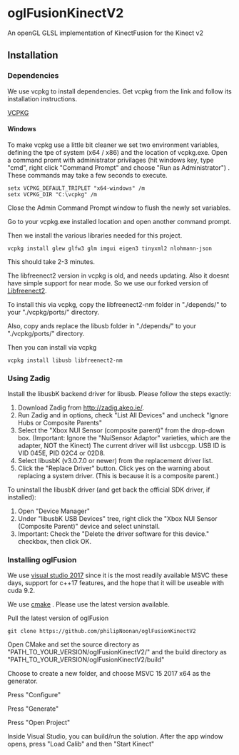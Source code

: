 # oglFusionKinectV2
An openGL GLSL implementation of KinectFusion for the Kinect v2

<h2>Installation</h2>

<h3>Dependencies</h2>

We use vcpkg to install dependencies. Get vcpkg from the link and follow its installation instructions.

<a href="https://github.com/Microsoft/vcpkg">VCPKG</a> 

<h4>Windows</h3>

To make vcpkg use a little bit cleaner we set two environment variables, defining the tpe of system (x64 / x86) and the location of vcpkg.exe. Open a command promt with administrator privilages (hit windows key, type "cmd", right click "Command Prompt" and choose "Run as Administrator") .
These commands may take a few seconds to execute.

```
setx VCPKG_DEFAULT_TRIPLET "x64-windows" /m
setx VCPKG_DIR "C:\vcpkg" /m
```
Close the Admin Command Prompt window to flush the newly set variables.

Go to your vcpkg.exe installed location and open another command prompt.

Then we install the various libraries needed for this project.

```
vcpkg install glew glfw3 glm imgui eigen3 tinyxml2 nlohmann-json
```
This should take 2-3 minutes.

The libfreenect2 version in vcpkg is old, and needs updating. Also it doesnt have simple support for near mode. So we use our forked version of <a href="https://github.com/philipNoonan/libfreenect2">Libfreenect2</a>.

To install this via vcpkg, copy the libfreenect2-nm folder in "./depends/" to your "./vcpkg/ports/" directory. 

Also, copy ands replace the libusb folder in "./depends/" to your "./vcpkg/ports/" directory.

Then you can install via vcpkg

```
vcpkg install libusb libfreenect2-nm
```

<h3> Using Zadig </h3>

<p>Install the libusbK backend driver for libusb. Please follow the steps exactly:</p>
<ol>
<li>Download Zadig from <a href="http://zadig.akeo.ie/" rel="nofollow">http://zadig.akeo.ie/</a>.</li>
<li>Run Zadig and in options, check "List All Devices" and uncheck "Ignore Hubs or Composite Parents"</li>
<li>Select the "Xbox NUI Sensor (composite parent)" from the drop-down box. (Important: Ignore the "NuiSensor Adaptor" varieties, which are the adapter, NOT the Kinect) The current driver will list usbccgp. USB ID is VID 045E, PID 02C4 or 02D8.</li>
<li>Select libusbK (v3.0.7.0 or newer) from the replacement driver list.</li>
<li>Click the "Replace Driver" button. Click yes on the warning about replacing a system driver. (This is because it is a composite parent.)</li>
</ol>
<p>To uninstall the libusbK driver (and get back the official SDK driver, if installed):</p>
<ol>
<li>Open "Device Manager"</li>
<li>Under "libusbK USB Devices" tree, right click the "Xbox NUI Sensor (Composite Parent)" device and select uninstall.</li>
<li>Important: Check the "Delete the driver software for this device." checkbox, then click OK.</li>
</ol>

<h3> Installing oglFusion </h3>

We use <a href="https://www.visualstudio.com/downloads/">visual studio 2017</a> since it is the most readily available MSVC these days, support for c++17 features, and the hope that it will be useable with cuda 9.2.

We use <a href="https://cmake.org/download/">cmake</a> . Please use the latest version available.

Pull the latest version of oglFusion

```
git clone https://github.com/philipNoonan/oglFusionKinectV2
```

Open CMake and set the source directory as "PATH_TO_YOUR_VERSION/oglFusionKinectV2/" and the build directory as "PATH_TO_YOUR_VERSION/oglFusionKinectV2/build"

Choose to create a new folder, and choose MSVC 15 2017 x64 as the generator.

Press "Configure"

Press "Generate"

Press "Open Project"

Inside Visual Studio, you can build/run the solution. After the app window opens, press "Load Calib" and then "Start Kinect" 













